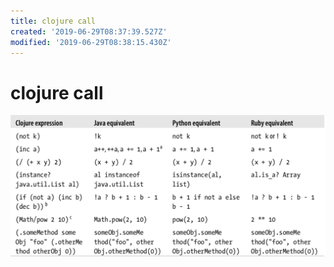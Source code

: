 ```yaml
---
title: clojure call
created: '2019-06-29T08:37:39.527Z'
modified: '2019-06-29T08:38:15.430Z'
---
```


# clojure call 

![clojure_call.png](../attachments/clojure_call.png)
